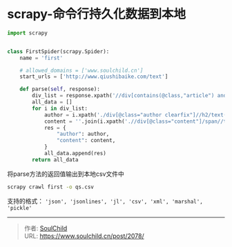 # scrapy-命令行持久化数据到本地

<!--more-->
```python
import scrapy


class FirstSpider(scrapy.Spider):
    name = 'first'

    # allowed_domains = ['www.soulchild.cn']
    start_urls = ['http://www.qiushibaike.com/text']

    def parse(self, response):
        div_list = response.xpath('//div[contains(@class,"article") and contains(@class,"mb15")]')
        all_data = []
        for i in div_list:
            author = i.xpath('./div[@class="author clearfix"]//h2/text()')[0].get()
            content = ''.join(i.xpath('.//div[@class="content"]/span//text()').getall())
            res = {
                "author": author,
                "content": content,
            }
            all_data.append(res)
        return all_data
```

将parse方法的返回值输出到本地csv文件中
```bash
scrapy crawl first -o qs.csv
```


支持的格式：
`'json', 'jsonlines', 'jl', 'csv', 'xml', 'marshal', 'pickle'`


---

> 作者: [SoulChild](https://www.soulchild.cn)  
> URL: https://www.soulchild.cn/post/2078/  

